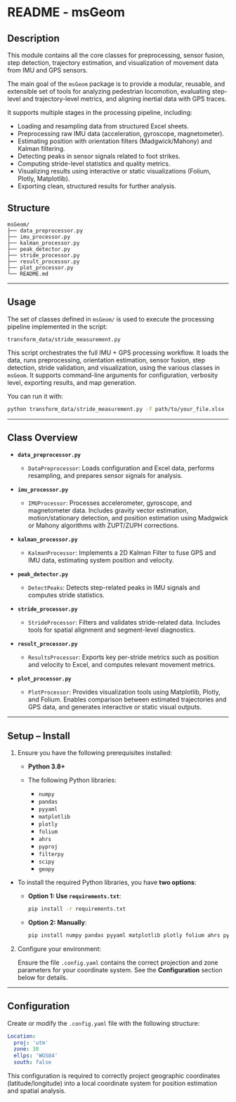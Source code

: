 # README - msGeom

## Description

This module contains all the core classes for preprocessing, sensor fusion, step detection, trajectory estimation, and visualization of movement data from IMU and GPS sensors.

The main goal of the `msGeom` package is to provide a modular, reusable, and extensible set of tools for analyzing pedestrian locomotion, evaluating step-level and trajectory-level metrics, and aligning inertial data with GPS traces.

It supports multiple stages in the processing pipeline, including:
- Loading and resampling data from structured Excel sheets.
- Preprocessing raw IMU data (acceleration, gyroscope, magnetometer).
- Estimating position with orientation filters (Madgwick/Mahony) and Kalman filtering.
- Detecting peaks in sensor signals related to foot strikes.
- Computing stride-level statistics and quality metrics.
- Visualizing results using interactive or static visualizations (Folium, Plotly, Matplotlib).
- Exporting clean, structured results for further analysis.


## Structure

```text
msGeom/
├── data_preprocessor.py        
├── imu_processor.py
├── kalman_processor.py  
├── peak_detector.py  
├── stride_processor.py  
├── result_processor.py                      
├── plot_processor.py   
└── README.md               
```

---

## Usage

The set of classes defined in `msGeom/` is used to execute the processing pipeline implemented in the script:

```
transform_data/stride_measurement.py
```

This script orchestrates the full IMU + GPS processing workflow. It loads the data, runs preprocessing, orientation estimation, sensor fusion, step detection, stride validation, and visualization, using the various classes in `msGeom`. It supports command-line arguments for configuration, verbosity level, exporting results, and map generation.

You can run it with:

```bash
python transform_data/stride_measurement.py -f path/to/your_file.xlsx -c path/to/.config.yaml -o results/ -om both -e yes -m yes
```

---

## Class Overview


- **`data_preprocessor.py`**
  - `DataPreprocessor`: Loads configuration and Excel data, performs resampling, and prepares sensor signals for analysis.

- **`imu_processor.py`**
  - `IMUProcessor`: Processes accelerometer, gyroscope, and magnetometer data. Includes gravity vector estimation, motion/stationary detection, and position estimation using Madgwick or Mahony algorithms with ZUPT/ZUPH corrections.

- **`kalman_processor.py`**
  - `KalmanProcessor`: Implements a 2D Kalman Filter to fuse GPS and IMU data, estimating system position and velocity.

- **`peak_detector.py`**
  - `DetectPeaks`: Detects step-related peaks in IMU signals and computes stride statistics.

- **`stride_processor.py`**
  - `StrideProcessor`: Filters and validates stride-related data. Includes tools for spatial alignment and segment-level diagnostics.

- **`result_processor.py`**
  - `ResultsProcessor`: Exports key per-stride metrics such as position and velocity to Excel, and computes relevant movement metrics.

- **`plot_processor.py`**
  - `PlotProcessor`: Provides visualization tools using Matplotlib, Plotly, and Folium. Enables comparison between estimated trajectories and GPS data, and generates interactive or static visual outputs.

---

## Setup – Install

1. Ensure you have the following prerequisites installed:
   - **Python 3.8+**
   - The following Python libraries:

      * `numpy`
      * `pandas`
      * `pyyaml`
      * `matplotlib`
      * `plotly`
      * `folium`
      * `ahrs`
      * `pyproj`
      * `filterpy`
      * `scipy`
      * `geopy`

- To install the required Python libraries, you have **two options**:

  - **Option 1: Use `requirements.txt`**:

    ```bash
    pip install -r requirements.txt
    ```

  - **Option 2: Manually**:

    ```bash
    pip install numpy pandas pyyaml matplotlib plotly folium ahrs pyproj filterpy scipy geopy
    ```

2. Configure your environment:

   Ensure the file `.config.yaml` contains the correct projection and zone parameters for your coordinate system. See the **Configuration** section below for details.

---

## Configuration

Create or modify the `.config.yaml` file with the following structure:

```yaml
Location:
  proj: 'utm'
  zone: 30
  ellps: 'WGS84'
  south: false
```

This configuration is required to correctly project geographic coordinates (latitude/longitude) into a local coordinate system for position estimation and spatial analysis.